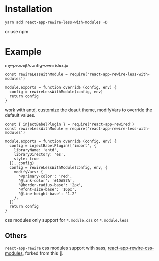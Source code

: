 # Installation

```
yarn add react-app-rewire-less-with-modules -D
```
or use npm

# Example

 my-procejt/config-overrides.js

```
const rewireLessWithModule = require('react-app-rewire-less-with-modules')

module.exports = function override (config, env) {
  config = rewireLessWithModule(config, env)
  return config
}

```

 work with antd, customize the deault theme,  modifyVars to override the default values.

```
const { injectBabelPlugin } = require('react-app-rewired')
const rewireLessWithModule = require('react-app-rewire-less-with-modules')

module.exports = function override (config, env) {
  config = injectBabelPlugin(['import', {
    libraryName: 'antd',
    libraryDirectory: 'es',
    style: true
  }], config)
  config = rewireLessWithModule(config, env, {
    modifyVars: {
      '@primary-color': 'red',
      '@link-color': '#1DA57A',
      '@border-radius-base': '2px',
      '@font-size-base': '16px',
      '@line-height-base': '1.2'
    },
  })
  return config
}

```

css modules only support for `*.module.css` or `*.module.less`

## Others
`react-app-rewire` css modules support with sass, [react-app-rewire-css-modules](https://github.com/codebandits/react-app-rewire-css-modules), forked from this &#x1F4D8;.